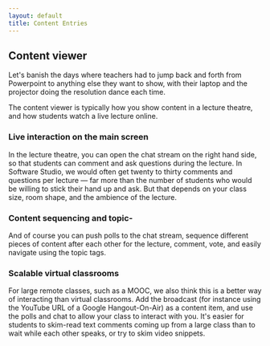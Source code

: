 ```yaml
---
layout: default
title: Content Entries
---
```


## Content viewer

<p class="lead">
Let's banish the days where teachers had to jump back and forth from Powerpoint to anything else they want to show, with their laptop and the projector doing the resolution dance each time.
</p>

The content viewer is typically how you show content in a lecture theatre, and how students watch a live lecture online.

### Live interaction on the main screen

In the lecture theatre, you can open the chat stream on the right hand side, so that students can comment and ask questions during the lecture. In Software Studio, we would often get twenty to thirty comments and questions per lecture &mdash; far more than the number of students who would be willing to stick their hand up and ask.  But that depends on your class size, room shape, and the ambience of the lecture.  

### Content sequencing and topic-	

And of course you can push polls to the chat stream, sequence different pieces of content after each other for the lecture, comment, vote, and easily navigate using the topic tags.

### Scalable virtual classrooms

For large remote classes, such as a MOOC, we also think this is a better way of interacting than virtual classrooms.  Add the broadcast (for instance using the YouTube URL of a Google Hangout-On-Air) as a content item, and use the polls and chat to allow your class to interact with you.  It's easier for students to skim-read text comments coming up from a large class than to wait while each other speaks, or try to skim video snippets.